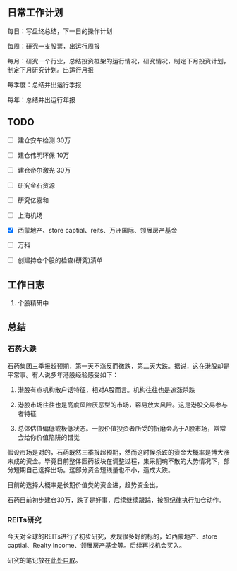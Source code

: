 ## 日常工作计划

每日：写盘终总结，下一日的操作计划

每周：研究一支股票，出运行周报

每月：研究一个行业，总结投资框架的运行情况，研究情况，制定下月投资计划，制定下月研究计划。出运行月报

每季度：总结并出运行季报

每年：总结并出运行年报

## TODO

- [ ] 建仓安车检测  30万
- [ ] 建仓伟明环保 10万
- [ ] 建仓帝尔激光 30万
- [ ] 研究金石资源
- [ ] 研究亿嘉和
- [ ] 上海机场
- [x] 西蒙地产、store captial、reits、万洲国际、领展房产基金
- [ ] 万科
- [ ] 创建持仓个股的检查(研究)清单



## 工作日志

1. 个股精研中


## 总结

### 石药大跌

石药集团三季报超预期，第一天不涨反而微跌，第二天大跌。据说，这在港股却是平常事。有人说多年港股经验感受如下：

1. 港股有点机构散户话特征，相对A股而言。机构往往也是追涨杀跌

2. 港股市场往往也是高度风险厌恶型的市场，容易放大风险。这是港股交易参与者特征

3. 总体估值偏低或极低状态。一般价值投资者所受的折磨会高于A股市场，常常会给你价值陷阱的错觉

假设市场是对的，石药既然三季报超预期，然而这时候杀跌的资金大概率是博大涨未成的资金。毕竟目前整体医药板块在调整过程，集采阴魂不散的大势情况下，部分短期自己选择出场。这部分资金短线量也不小，造成大跌。

目前的选择大概率是长期价值类的资金进，趋势资金出。

石药目前初步建仓30万，跌了是好事，后续继续跟踪，按照纪律执行加仓动作。

### REITs研究

今天对全球的REITs进行了初步研究，发现很多好的标的，如西蒙地产、store captial、Realty Income、领展房产基金等。后续再找机会买入。

研究的笔记放在[此处自取]({{config.base_url}}/投资笔记/行业跟踪/房地产/REITs/整体)。